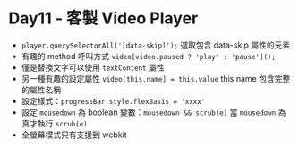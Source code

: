 # Day11 - 客製 Video Player

* ```player.querySelectorAll('[data-skip]');``` 選取包含 data-skip 屬性的元素
* 有趣的 method 呼叫方式 ```video[video.paused ? 'play' : 'pause']();``` 
* 僅是替換文字可以使用 ```textContent``` 屬性
* 另一種有趣的設定屬性 ```video[this.name] = this.value``` this.name 包含完整的屬性名稱
* 設定樣式：```progressBar.style.flexBasis = 'xxxx'```
* 設定 ```mousedown``` 為 boolean 變數：```mousedown && scrub(e)``` 當 ```mousedown``` 為真才執行 ```scrub(e)```
* 全螢幕模式只有支援到 webkit